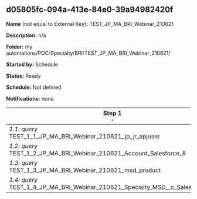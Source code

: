 ## d05805fc-094a-413e-84e0-39a94982420f

**Name** (not equal to External Key)**:** TEST_JP_MA_BRI_Webinar_210621

**Description:** n/a

**Folder:** my automations/POC/Specialty/BRI/TEST_JP_MA_BRI_Webinar_210621/

**Started by:** Schedule

**Status:** Ready

**Schedule:** Not defined

**Notifications:** _none_


| Step 1<br>_<small>-</small>_ | Step 2<br>_<small>-</small>_ | Step 3<br>_<small>-</small>_ | Step 4<br>_<small>-</small>_ |
| --- | --- | --- | --- |
| _1.1: query_<br>TEST_1_1_JP_MA_BRI_Webinar_210621_jp_jr_apjuser | _2.1: query_<br>TEST_2_1_JP_MA_BRI_Webinar_210621_Welcome_TargetList_qa | _3.1: query_<br>TEST_3_1_JP_MA_BRI_Webinar_210621_sender_qa | _4.1: query_<br>TEST_4_1_JP_MA_BRI_Webinar_210621_exclude_etc |
| _1.2: query_<br>TEST_1_2_JP_MA_BRI_Webinar_210621_Account_Salesforce_8 | - | - | - |
| _1.3: query_<br>TEST_1_3_JP_MA_BRI_Webinar_210621_msd_product | - | - | - |
| _1.4: query_<br>TEST_1_4_JP_MA_BRI_Webinar_210621_Specialty_MSD__c_Salesforce_qa | - | - | - |
